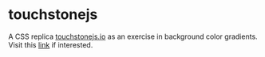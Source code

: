 # touchstonejs
A CSS replica [touchstonejs.io][1] as an exercise in background color gradients.
Visit this [link][2] if interested.

[1]:http://touchstonejs.io/
[2]:https://ismailarafa.github.io/touchstonejs
